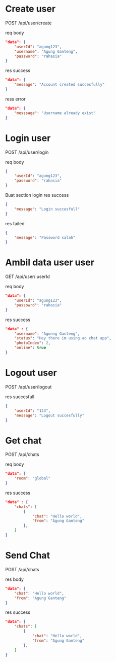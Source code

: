 # Create user

POST /api/user/create

req body  
```json
"data": {
    "userId": "agung123",
    "username": "Agung Ganteng",
    "password": "rahasia"
}
```

res success  
```json
"data": {
    "message": "Account created succesfully"
}
```

ress error 
```json
"data": {
    "messsage": "Username already exist"
}
```

# Login user

POST /api/user/login  

req body 
```json
{
    "userId": "agung123",
    "password": "rahasia"
}
```
Buat section login
res success  
```json
{
    "message": "Login succesfull"
}
```

res failed
```json
{
    "message": "Password salah"
}
```

# Ambil data user user

GET /api/user/:userId

req body  
```json
"data": {
    "userId": "agung123",
    "passowrd": "rahasia"
}
```

res success  
```json
"data" : {
    "username": "Agunng Ganteng",
    "status": "Hey there im using ao chat app",
    "photoIndex": 2,
    "online": true
}
```

# Logout user  

POST /api/user/logout

res succesfull
```json
{
    "userId": "123",
    "message": "Logout succesfully"
}
```

# Get chat

POST /api/chats  

req body  
```json
"data": {
    "room": "global"
}
```

res success  
```json
"data" : {
    "chats": [
        {
            "chat": "Hello world",
            "from": "Agung Ganteng"
        },
    ]
}
```

# Send Chat

POST /api/chats  

res body  
```json
"data": {
    "chat": "Hello world",
    "from": "Agung Ganteng"
}
```

res success  
```json
"data": {
    "chats": [
        {
            "chat": "Hello world",
            "from": "Agung Ganteng"
        },
    ]
}
```